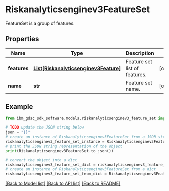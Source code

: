 # Riskanalyticsenginev3FeatureSet

FeatureSet is a group of features.

## Properties

Name | Type | Description | Notes
------------ | ------------- | ------------- | -------------
**features** | [**List[Riskanalyticsenginev3Feature]**](Riskanalyticsenginev3Feature.md) | Feature set list of features. | [optional] 
**name** | **str** | Feature set name. | [optional] 

## Example

```python
from ibm_gdsc_sdk_software.models.riskanalyticsenginev3_feature_set import Riskanalyticsenginev3FeatureSet

# TODO update the JSON string below
json = "{}"
# create an instance of Riskanalyticsenginev3FeatureSet from a JSON string
riskanalyticsenginev3_feature_set_instance = Riskanalyticsenginev3FeatureSet.from_json(json)
# print the JSON string representation of the object
print(Riskanalyticsenginev3FeatureSet.to_json())

# convert the object into a dict
riskanalyticsenginev3_feature_set_dict = riskanalyticsenginev3_feature_set_instance.to_dict()
# create an instance of Riskanalyticsenginev3FeatureSet from a dict
riskanalyticsenginev3_feature_set_from_dict = Riskanalyticsenginev3FeatureSet.from_dict(riskanalyticsenginev3_feature_set_dict)
```
[[Back to Model list]](../README.md#documentation-for-models) [[Back to API list]](../README.md#documentation-for-api-endpoints) [[Back to README]](../README.md)


